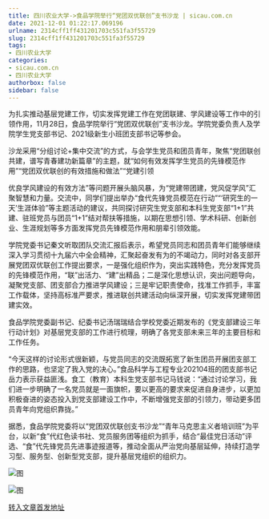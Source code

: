 ```yaml
---
title: 四川农业大学->食品学院举行“党团双优联创”支书沙龙 | sicau.com.cn
date: 2021-12-01 01:22:17.069196
urlname: 2314cff1ff431201703c551fa3f55729
slug: 2314cff1ff431201703c551fa3f55729
tags: 
- 四川农业大学
categories:
- sicau.com.cn
- 四川农业大学
authorbox: false
sidebar: false
---
```

为扎实推动基层党建工作，切实发挥党建工作在党团联建、学风建设等工作中的引领作用，11月28日，食品学院举行“党团双优联创”支书沙龙。学院党委负责人及学院学生党支部书记、2021级新生小班团支部书记等参会。

沙龙采用“分组讨论+集中交流”的方式，与会学生党员和团员青年，聚焦“党团联创共建，谱写青春建功新篇章”的主题，就“如何有效发挥学生党员的先锋模范作用”“党团双优联创的有效措施和做法”“党建引领
<!--more-->
优良学风建设的有效方法”等问题开展头脑风暴，为“党建带团建，党风促学风”汇聚智慧和力量。交流中，同学们提出举办“食代先锋党员模范在行动”“‘研究生的一天’生涯体验”等主题活动的建议，共同探讨研究生党支部和本科生党支部“1+1”共建、驻班党员与团员“1+1”结对帮扶等措施，以期在思想引领、学术科研、创新创业、生涯规划等多方面发挥党员先锋模范作用和朋辈引领效能。

学院党委书记秦文听取团队交流汇报后表示，希望党员同志和团员青年们能够继续深入学习贯彻十九届六中全会精神，汇聚起奋发有为的不竭动力，同时对各支部开展党团双优联创工作提出要求，一是强化组织作为，突出实践特色，充分发挥党员的先锋模范作用，“联”出活力、“建”出精品；二是深化思想认识，突出问题导向，凝聚党支部、团支部合力推进学风建设；三是牢记职责使命，找准工作抓手，丰富工作载体，坚持高标准严要求，推进联创共建活动向纵深开展，切实发挥党建带团建实效。

食品学院党委副书记、纪委书记汤瑞瑞结合学校党委近期发布的《党支部建设三年行动计划》对基层党支部的工作进行梳理，明确了各党支部未来三年的主要目标和工作任务。

“今天这样的讨论形式很新颖，与党员同志的交流既拓宽了新生团员开展团支部工作的思路，也坚定了我入党的决心。”食品科学与工程专业202104班的团支部书记岳力表示获益匪浅。食工（教育）本科生党支部书记马钱说：“通过讨论学习，我们进一步明确了一名党员就是一面旗帜，要以更高的要求来促进自身进步，以更加积极奋进的姿态投入到党支部建设工作中，不断增强党支部的引领力，带动更多团员青年向党组织靠拢。”

据悉，食品学院党委将以“党团双优联创支书沙龙”“青年马克思主义者培训班”为平台，以新“食”代红色读书社、党员服务团等组织为抓手，结合“最佳党日活动”评选、“食”代先锋党员先进事迹报道等，推动全面从严治党向基层延伸，持续打造学习型、服务型、创新型党支部，提升基层党组织的组织力。

![图](https://news.sicau.edu.cn/__local/A/35/09/E5C820289625DF0286F4E8633B6_375825AB_121AE.jpg)

![图](https://news.sicau.edu.cn/__local/8/2B/4B/BEFA9DB2C95E9F514F019A22F29_662F1F45_17792.jpg)

[转入文章首发地址](https://news.sicau.edu.cn/info/1078/65753.htm)